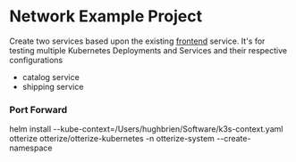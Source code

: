 # Network Example Project
Create two services based upon the existing [frontend](https://github.com/hughbrien/frontend) service.  It's for testing multiple Kubernetes Deployments and Services and their respective configurations 
- catalog service
- shipping service
  
### Port Forward

helm install --kube-context=/Users/hughbrien/Software/k3s-context.yaml otterize otterize/otterize-kubernetes -n otterize-system --create-namespace 
